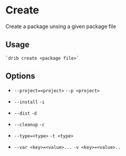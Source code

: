 # Create
Create a package unsing a given package file

## Usage
	`drib create <package file>`

## Options

* `--project=<project>` `--p <project>`

* `--install` `-i`

* `--dist` `-d`

* `--cleanup` `-c`

* `--type=<type>` `-t <type>`

* `--var <key>=<value>...` `-v <key>=<value>..`
